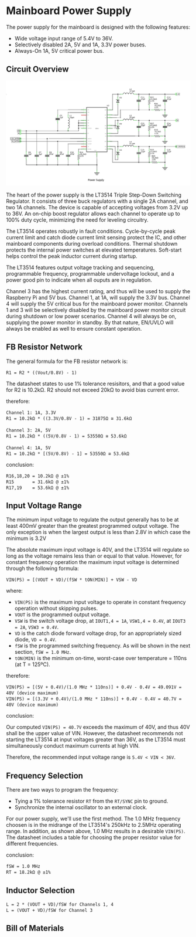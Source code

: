 # Mainboard Power Supply

The power supply for the mainboard is designed with the following features:

* Wide voltage input range of 5.4V to 36V.
* Selectively disabled 2A, 5V and 1A, 3.3V power buses.
* Always-On 1A, 5V critical power bus.

## Circuit Overview

![Circuit Diagram](images/mainboard_power_supply.png)

The heart of the power supply is the LT3514 Triple Step-Down Switching Regulator. It consists of three buck regulators with a single 2A channel, and two 1A channels. The device is capable of accepting voltages from 3.2V up to 36V. An on-chip boost regulator allows each channel to operate up to 100% duty cycle, minimizing the need for leveling circuitry.

The LT3514 operates robustly in fault conditions. Cycle-by-cycle peak current limit and catch diode current limit sensing protect the IC, and other mainboard components during overload conditions. Thermal shutdown protects the internal power switches at elevated temperatures. Soft-start helps control the peak inductor current during startup.

The LT3514 features output voltage tracking and sequencing, programmable frequency, programmable undervoltage lockout, and a power good pin to indicate when all ouputs are in regulation.

Channel 3 has the highest current rating, and thus will be used to supply the Raspberry Pi and 5V bus. Channel 1, at 1A, will supply the 3.3V bus. Channel 4 will supply the 5V critical bus for the mainboard power monitor. Channels 1 and 3 will be selectively disabled by the mainboard power monitor circuit during shutdown or low power scenarios. Channel 4 will always be on, supplying the power monitor in standby. By that nature, EN/UVLO will always be enabled as well to ensure constant operation.

## FB Resistor Network

The general formula for the FB resistor network is:

```
R1 = R2 * ((Vout/0.8V) - 1)
```

The datasheet states to use 1% tolerance resisitors, and that a good value for R2 is 10.2kΩ. R2 should not exceed 20kΩ to avoid bias current error.

therefore:

```
Channel 1: 1A, 3.3V
R1 = 10.2kΩ * ((3.3V/0.8V - 1) = 31875Ω ≅ 31.6kΩ

Channel 3: 2A, 5V
R1 = 10.2kΩ * ((5V/0.8V - 1) = 53550Ω ≅ 53.6kΩ

Channel 4: 1A, 5V
R1 = 10.2kΩ * [(5V/0.8V) - 1] = 53550Ω ≅ 53.6kΩ
```
conclusion:

```
R16,18,20 = 10.2kΩ @ ±1%
R15       = 31.6kΩ @ ±1%
R17,19    = 53.6kΩ @ ±1%
```

## Input Voltage Range

The minimum input voltage to regulate the output generally has to be at least 400mV greater than the greatest programmed output voltage. The only exception is when the largest output is less than 2.8V in which case the minimum is 3.2V

The absolute maximum input voltage is 40V, and the LT3514 will regulate so long as the voltage remains less than or equal to that value. However, for constant frequency operation the maximum input voltage is determined through the following formula:

```
VIN(PS) = [(VOUT + VD)/(fSW * tON(MIN)] + VSW - VD
```

where:

* `VIN(PS)` is the maximum input voltage to operate in constant frequency operation without skipping pulses.
* `VOUT` is the programmed output voltage.
* `VSW` is the switch voltage drop, at `IOUT1,4 = 1A`, `VSW1,4 = 0.4V`, at `IOUT3 = 2A`, `VSW3 = 0.4V`.
* `VD` is the catch diode forward voltage drop, for an appropriately sized diode, `VD = 0.4V`.
* `fSW` is the programmed switching frequency. As will be shown in the next section, `fSW = 1.0 MHz`.
* `tON(MIN)` is the minimum on-time, worst-case over temperature = 110ns (at T = 125ºC).

therefore:

```
VIN(PS) = [(5V + 0.4V)/(1.0 MHz * 110ns)] + 0.4V - 0.4V = 49.091V = 40V (device maximum)
VIN(PS) = [(3.3V + 0.4V)/(1.0 MHz * 110ns)] + 0.4V - 0.4V = 40.7V = 40V (device maximum)
```

conclusion:

Our computed `VIN(PS) = 40.7V` exceeds the maximum of 40V, and thus 40V shall be the upper value of VIN. However, the datasheet recommends not starting the LT3514 at input voltages greater than 36V, as the LT3514 must simultaneously conduct maximum currents at high VIN.

Therefore, the recommended input voltage range is `5.4V < VIN < 36V`.

## Frequency Selection

There are two ways to program the frequency:

* Tying a 1% tolerance resistor `RT` from the `RT/SYNC` pin to ground.
* Synchronize the internal oscillator to an external clock.

For our power supply, we'll use the first method. The 1.0 MHz frequency choosen is in the midrange of the LT3514's 250kHz to 2.5MHz operating range. In addition, as shown above, 1.0 MHz results in a desirable `VIN(PS)`. The datasheet includes a table for choosing the proper resistor value for different frequencies.

conclusion:

```
fSW = 1.0 MHz
RT = 18.2kΩ @ ±1%
```

## Inductor Selection

```
L = 2 * (VOUT + VD)/fSW for Channels 1, 4
L = (VOUT + VD)/fSW for Channel 3
```

## Bill of Materials
